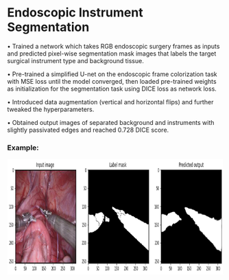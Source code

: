 # Endoscopic Instrument Segmentation


•	Trained a network which takes RGB endoscopic surgery frames as inputs and predicted pixel-wise segmentation mask images that labels the target surgical instrument type and background tissue. 

•	Pre-trained a simplified U-net on the endoscopic frame colorization task with MSE loss until the model converged, then loaded pre-trained weights as initialization for the segmentation task using DICE loss as network loss.

•	Introduced data augmentation (vertical and horizontal flips) and further tweaked the hyperparameters. 

•	Obtained output images of separated background and instruments with slightly passivated edges and reached 0.728 DICE score. 


### Example:
<img width="850" height="270" src="https://github.com/ConnieZhu/Endoscopic-Instrument-Segmentation/blob/master/label_mask.png" />
